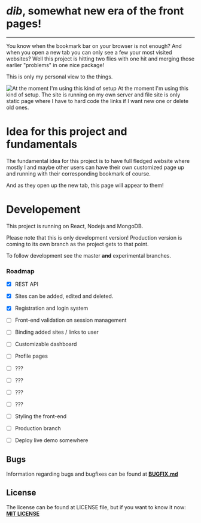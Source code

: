 # *dib*, somewhat new era of the front pages!

---



You know when the bookmark bar on your browser is not enough? And when you open a new tab you can only see a few your most visited websites? Well this project is hitting two flies with one hit and merging those earlier "problems" in one nice package!

This is only my personal view to the things.  



![At the moment I'm using this kind of setup](https://i.imgur.com/Ze7U51s.png)
At the moment I'm using this kind of setup. The site is running on my own server and file site is only static page where I have to hard code the links if I want new one or delete old ones.


# Idea for this project and fundamentals

The fundamental idea for this project is to have full fledged website where mostly I and maybe other users can have their own customized page up and running with their corresponding bookmark of course.

And as they open up the new tab, this page will appear to them!


# Developement

This project is running on React, Nodejs and MongoDB. 

Please note that this is only development version! Production version is coming to its own branch as the project gets to that point.

To follow development see the master __and__ experimental branches.

### Roadmap

- [x] REST API
- [x] Sites can be added, edited and deleted.
- [x] Registration and login system 
- [ ] Front-end validation on session management
- [ ] Binding added sites / links to user
- [ ] Customizable dashboard
- [ ] Profile pages
- [ ] ???
- [ ] ???
- [ ] ???
- [ ] ???
- [ ] Styling the front-end
- [ ] Production branch
- [ ] Deploy live demo somewhere


## Bugs
Information regarding bugs and bugfixes can be found at **[BUGFIX.md](BUGFIX.md)**

## License
The license can be found at LICENSE file, but if you want to know it now:  
**[MIT LICENSE](LICENSE)**
